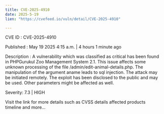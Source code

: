 ```yaml
---
title: CVE-2025-4910
date: 2025-5-19
lien: "https://cvefeed.io/vuln/detail/CVE-2025-4910"

---
```


CVE ID : CVE-2025-4910

Published :  May 19
2025
4:15 a.m. | 4 hours
1 minute ago

Description : A vulnerability
which was classified as critical
has been found in PHPGurukul Zoo Management System 2.1. This issue affects some unknown processing of the file /admin/edit-animal-details.php. The manipulation of the argument aname leads to sql injection. The attack may be initiated remotely. The exploit has been disclosed to the public and may be used. Other parameters might be affected as well.

Severity: 7.3 | HIGH

Visit the link for more details
such as CVSS details
affected products
timeline
and more...
